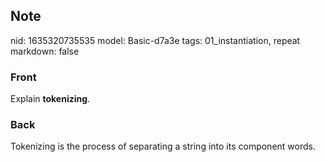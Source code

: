 ## Note
nid: 1635320735535
model: Basic-d7a3e
tags: 01_instantiation, repeat
markdown: false

### Front
Explain <b>tokenizing</b>.

### Back
Tokenizing is the process of separating a string into its component words.
